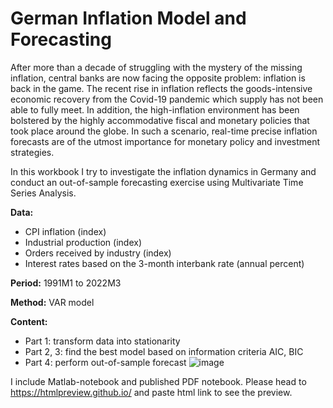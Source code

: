 # German Inflation Model and Forecasting

After more than a decade of struggling with the mystery of the missing inflation, central banks are now facing the opposite problem: inflation is back in the game. The recent rise in inflation reflects the goods-intensive economic recovery from the Covid-19 pandemic which supply has not been able to fully meet. In addition, the high-inflation environment has been bolstered by the highly accommodative fiscal and monetary policies that took place around the globe. In such a scenario, real-time precise inflation forecasts are of the utmost importance for monetary policy and investment strategies. 

In this workbook I try to investigate the inflation dynamics in Germany and conduct an out-of-sample forecasting exercise using Multivariate Time Series Analysis.

**Data:** 
- CPI inflation (index)
- Industrial production (index)
- Orders received by industry (index)
- Interest rates based on the 3-month interbank rate (annual percent)

**Period:** 1991M1 to 2022M3

**Method:** VAR model

**Content:**
- Part 1: transform data into stationarity
- Part 2, 3: find the best model based on information criteria AIC, BIC
- Part 4: perform out-of-sample forecast
![image](https://github.com/lamlam98765/Matlab_VAR-model-German-inflation-forcasting/assets/92735387/066d8db8-8da8-4d13-8864-af461453bb1d)
 

I include Matlab-notebook and published PDF notebook. Please head to https://htmlpreview.github.io/ and paste html link to see the preview.
